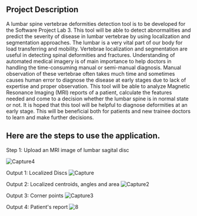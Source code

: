 <h2> Project Description </h2>
A lumbar spine vertebrae deformities detection tool is to be developed for the Software Project Lab 3. This tool will be able to detect abnormalities and predict the severity of disease in lumbar vertebrae by using localization and segmentation approaches. The lumbar is a very vital part of our body for load transferring and mobility. Vertebrae localization and segmentation are useful in detecting spinal deformities and fractures. Understanding of automated medical imagery is of main importance to help doctors in handling the time-consuming manual or semi-manual diagnosis. Manual observation of these vertebrae often takes much time and sometimes causes human error to diagnose the disease at early stages due to lack of expertise and proper observation. This tool will be able to analyze Magnetic Resonance Imaging (MRI) reports of a patient, calculate the features needed and come to a decision whether the lumbar spine is in normal state or not. It is  hoped that this tool will be helpful to diagnose deformities at an early stage. This will be beneficial both for patients and new trainee doctors to learn and make further decisions.

<h2> Here are the steps to use the application. </h2>

 Step 1: Upload an MRI image of lumbar sagital disc 

![Capture4](https://user-images.githubusercontent.com/46414380/216777666-b9bf84d2-78c2-41f1-9546-e030b8d5e77a.PNG)


  Output 1: Localized Discs 
![Capture](https://user-images.githubusercontent.com/46414380/216777686-1bd898bd-08eb-4719-a566-c1a9da99a9d5.PNG)


 Output 2: Localized centroids, angles and area </h3> 
 ![Capture2](https://user-images.githubusercontent.com/46414380/216777706-d2942ab2-6101-4b43-a23f-07f67ca1c234.PNG)


  Output 3: Corner points 
  ![Capture3](https://user-images.githubusercontent.com/46414380/216777721-4bce13a3-d712-4375-b178-35858614d30f.PNG)


  Output 4: Patient's report 
![8](https://user-images.githubusercontent.com/46414380/215284146-2f3c5831-bd16-4068-9572-0be78d49717e.PNG)
